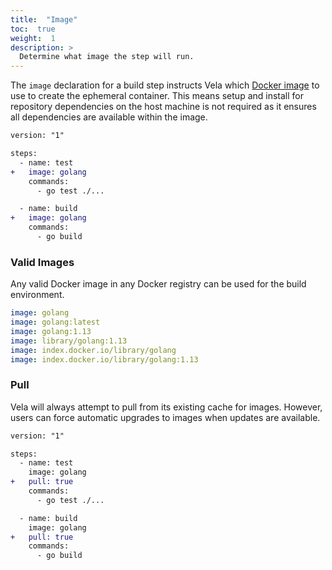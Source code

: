 ```yaml
---
title:  "Image"
toc:  true
weight:  1
description: >
  Determine what image the step will run.
---
```


The `image` declaration for a build step instructs Vela which [Docker image](https://docs.docker.com/engine/docker-overview/#images) to use to create the ephemeral container.
This means setup and install for repository dependencies on the host machine is not required as it ensures all dependencies are available within the image.

```diff
version: "1"

steps:
  - name: test
+   image: golang
    commands:
      - go test ./...

  - name: build
+   image: golang
    commands:
      - go build
```

### Valid Images

Any valid Docker image in any Docker registry can be used for the build environment.

```yaml
image: golang
image: golang:latest
image: golang:1.13
image: library/golang:1.13
image: index.docker.io/library/golang
image: index.docker.io/library/golang:1.13
```

### Pull

Vela will always attempt to pull from its existing cache for images. However, users can force automatic upgrades to images when updates are available.

```diff
version: "1"

steps:
  - name: test
    image: golang
+   pull: true
    commands:
      - go test ./...

  - name: build
    image: golang
+   pull: true
    commands:
      - go build
```
